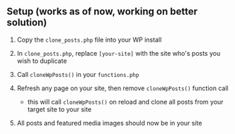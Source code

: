 ## Setup (works as of now, working on better solution)

1. Copy the `clone_posts.php` file into your WP install

2. In `clone_posts.php`, replace `[your-site]` with the site who's posts you wish to duplicate

3. Call `cloneWpPosts()` in your `functions.php`

4. Refresh any page on your site, then remove `cloneWpPosts()` function call

   - this will call `cloneWpPosts()` on reload and clone all posts from your target site to your site

5. All posts and featured media images should now be in your site
